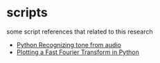 # scripts

some script references that related to this research

- [Python Recognizing tone from audio](http://stackoverflow.com/questions/1797631/recognising-tone-of-the-audio)
- [Plotting a Fast Fourier Transform in Python](http://stackoverflow.com/questions/25735153/plotting-a-fast-fourier-transform-in-python)

